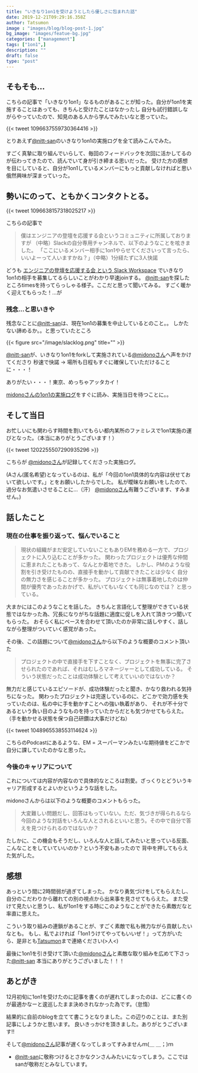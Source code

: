 ```yaml
---
title: "いきなり1on1を受けようとしたら優しさに包まれた話"
date: 2019-12-21T09:29:16.358Z
author: Tatsumon
image : "images/blog/blog-post-1.jpg"
bg_image: "images/featue-bg.jpg"
categories: ["management"]
tags: ["1on1",]
description: ""
draft: false
type: "post"
---
```

## そもそも...

こちらの記事で「いきなり1on1」なるものがあることが知った。自分が1on1を実施することはあっても、きちんと受けたことはなかったし 自分も試行錯誤しながらやっていたので、知見のある人から学んでみたいなと思っていた。

{{< tweet 1096637559730364416 >}}

とりあえず[@nitt-san](https://twitter.com/nitt_san)のいきなり1on1の実施ログを全て読みこんでみた。

すごく真摯に取り組んでいらして、毎回のフィードバックを次回に活かしてるのが伝わってきたので、読んでいて身が引き締まる思いだった。 受けた方の感想を目にしていると、自分が1on1しているメンバーにもっと貢献しなければと思い俄然興味が深まっていった。

## 勢いにのって、ともかくコンタクトとる。

{{< tweet 1096638157318025217 >}}

こちらの記事で

> 僕はエンジニアの登壇を応援する会というコミュニティに所属しておりますが （中略）Slackの自分専用チャンネルで、以下のようなことを呟きました。 「ここにいるメンバー相手に1on1やらせてくださいって言ったら、いいよーって人いますかね？」（中略）1分経たずに3人快諾

どうも  [エンジニアの登壇を応援する会 という Slack Workspace](http://bit.ly/engineers_lt) でいきなり1on1の相手を募集してるらしいことがわかり早速joinする。 [@nitt-san](https://twitter.com/nitt_san)を探したところtimesを持ってらっしゃる様子。ここだと思って聞いてみる。 すごく暖かく迎えてもらった！...が

### 残念...と思いきや

残念なことに[@nitt-san](https://twitter.com/nitt_san)は、現在1on1の募集を中止しているとのこと。。 しかたない諦めるか。。と思っていたところ

{{< figure src="/image/slacklog.png" title="" >}}

[@nitt-san](https://twitter.com/nitt_san)が、いきなり1on1をforkして実施されている[@midonoさん](https://twitter.com/midono_ap1)へ声をかけてくださり 秒速で快諾 → 場所も日程もすぐに確保していただけることに・・・！

ありがたい・・・！東京、めっちゃアッタカイ！

[midonoさんの1on1の実施ログ](https://note.com/midono/m/m5062ffbed3a0)をすぐに読み、実施当日を待つことに。。

## そして当日

お忙しいにも関わらす時間を割いてもらい都内某所のファミレスで1on1実施の運びとなった。（本当にありがとうございます！）

{{< tweet 1202255507290935296 >}}

こちらが [@midonoさん](https://twitter.com/midono_ap1)が記録してくださった実施ログ。

(Aさん(匿名希望)となっているのは、私が「今回の1on1具体的な内容は伏せておいて欲しいです。」とをお願いしたからでした。 私が曖昧なお願いをしたので、過分なお気遣いさせることに...（汗） [@midonoさん](https://twitter.com/midono_ap1)有難うございます、すみません。)

## 話したこと

### 現在の仕事を振り返って、悩んでいること

> 現状の組織がまだ安定していないこともありEMを務める一方で、プロジェクトに入り込むことが多かった。 関わったプロジェクトは優秀な仲間に恵まれたこともあって、なんとか着地できた。
> しかし、PMのような役割を引き受けたものの、直接手を動かして貢献できたことは少なく
> 自分の無力さを感じることが多かった。
> プロジェクトは無事着地したのは仲間が優秀であったおかげで、私がいてもいなくても同じなのでは？
> と思っている。

大まかにはこのようなことを話した。 きちんと言語化して整理ができている状態ではなかった為、冗長になりがちな話題に適度に促しを入れて頂きつつ聞いてもらった。
おそらく私にペースを合わせて頂いたのか非常に話しやすく、話しながら整理がついていく感覚があった。

その後、この話題について[@midonoさん](https://twitter.com/midono_ap1)から以下のような概要のコメント頂いた

> プロジェクトの中で直接手を下すことなく、プロジェクトを無事に完了させられたのであれば、それはむしろマネージャーとして成功している。 そういう状態だったことは成功体験として考えていいのではないか？

無力だと感じているエピソードが、成功体験だったと聞き、かなり救われる気持ちになった。 関わったプロジェクトは完遂しているのに、どこかで効力感を失っていたのは、私の中に手を動かすことへの強い執着があり、
それが不十分であるという負い目のようなものを持っていたからだとも気づかせてもらえた。（手を動かせる状態を保つ自己研鑽は大事だけどね）

{{< tweet 1048965538553114624 >}}

こちらのPodcastにあるような、EM = スーパーマンみたいな期待値をどこかで自分に課していたのかなと思った。

### 今後のキャリアについて

これについては内容が内容なので具体的なところは割愛。ざっくりとどういうキャリア形成するとよいかというような話をした。

midonoさんからは以下のような概要のコメントもらった。

> 大変難しい問題だし、回答はもっていない。ただ、気づきが得られるなら今回のような対話をいろんな人とされるといいと思う。その中で自分で答えを見つけられるのではないか？

たしかに、この機会もそうだし、いろんな人と話してみたいと思っている反面、こんなことをしていていいのか？という不安もあったので 背中を押してもらえた気がした。

## 感想

あっという間に2時間弱が過ぎてしまった。 かなり勇気づけをしてもらえたし、自分のこだわりから離れての別の視点から出来事を見させてもらえた。
また受けて見たいと思うし、私が1on1をする時にこのようなことができたら素敵だなと率直に思えた。

こういう取り組みの連鎖があることが、すごく素敵で私も微力ながら貢献したいなとも。 もし、私でよければ「1on1うけてやってもいいぜ！」って方がいたら、是非とも[Tatsumon](https://twitter.com/tatsumon4)まで連絡ください(>人<)

最後に1on1を引き受けて頂いた[@midonoさん](https://twitter.com/midono_ap1)と素敵な取り組みを広めて下さった[@nitt-san](https://twitter.com/nitt_san) 本当にありがとうございました！！！

## あとがき

12月初旬に1on1を受けたのに記事を書くのが遅れてしまったのは、どこに書くのが最適かなーと逡巡したまま決めきれなかった為です。（怠惰）

結果的に自前のblogを立てて書こうとなりました。この辺りのことは、また別記事にしようかと思います。 良いきっかけを頂きました。ありがとうございます!!

そして[@midonoさん](https://twitter.com/midono_ap1)記事が遅くなってしまってすみませんｍ(＿ ＿；)ｍ

* [@nitt-san](https://twitter.com/nitt_san)に敬称つけるとさかなクンさんみたいになってしまう。ここではsanが敬称だとみなしています。
